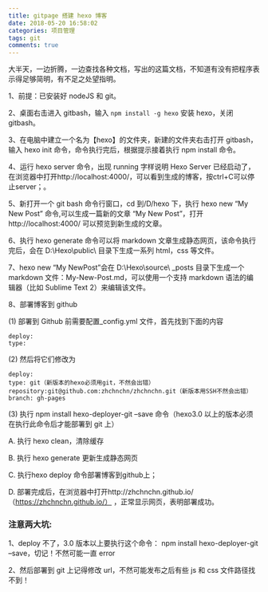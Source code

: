 ```yaml
---
title: gitpage 搭建 hexo 博客
date: 2018-05-20 16:58:02
categories: 项目管理
tags: git
comments: true
---
```


大半天，一边折腾，一边查找各种文档，写出的这篇文档，不知道有没有把程序表示得足够简明，有不足之处望指明。

1、前提：已安装好 nodeJS 和 git。

2、桌面右击进入 gitbash，输入 `npm install -g hexo` 安装 hexo，关闭 gitbash。

3、在电脑中建立一个名为【hexo】的文件夹，新建的文件夹右击打开 gitbash，输入 hexo init 命令，命令执行完后，根据提示接着执行 npm install 命令。

4、运行 hexo server 命令，出现 running 字样说明 Hexo Server 已经启动了，在浏览器中打开http://localhost:4000/，可以看到生成的博客，按ctrl+C可以停止server；。

5、新打开一个 git bash 命令行窗口，cd 到/D/hexo 下，执行 hexo new “My New Post” 命令,可以生成一篇新的文章 “My New Post”，打开http://localhost:4000/ 可以预览到新生成的文章。

6、执行 hexo generate 命令可以将 markdown 文章生成静态网页，该命令执行完后，会在 D:\Hexo\public\ 目录下生成一系列 html，css 等文件。

7、hexo new “My NewPost”会在 D:\Hexo\source\ \_posts 目录下生成一个 markdown 文件：My-New-Post.md，可以使用一个支持 markdown 语法的编辑器（比如 Sublime Text 2）来编辑该文件。

8、部署博客到 github

(1) 部署到 Github 前需要配置\_config.yml 文件，首先找到下面的内容

```
deploy:
type:
```

(2) 然后将它们修改为

```
deploy:
type: git（新版本的hexo必须用git，不然会出错）
repository:git@github.com:zhchnchn/zhchnchn.git（新版本用SSH不然会出错）
branch: gh-pages
```

(3) 执行 npm install hexo-deployer-git –save 命令（hexo3.0 以上的版本必须在执行此命令后才能部署到 git 上）

A. 执行 hexo clean，清除缓存

B. 执行 hexo generate 更新生成静态网页

C. 执行hexo deploy 命令部署博客到github上；

D. 部署完成后，在浏览器中打开http://zhchnchn.github.io/（https://zhchnchn.github.io/） ，正常显示网页，表明部署成功。

### 注意两大坑:

1、deploy 不了，3.0 版本以上要执行这个命令： npm install hexo-deployer-git
   –save，切记！不然可能一直 error

2、然后部署到 git 上记得修改 url，不然可能发布之后有些 js 和 css 文件路径找不到！
